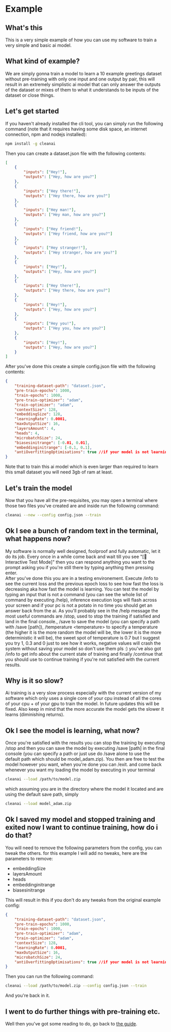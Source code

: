 # Example

## What's this
This is a very simple example of how you can use my software to train a very simple and basic ai model.

## What kind of example?
We are simply gonna train a model to learn a 10 example greetings dataset without pre-training with only one input and one output by pair, this will result in an extremely simplistic ai model that can only answer the outputs of the dataset or mixes of them to what it understands to be inputs of the dataset or close things.

## Let's get started
If you haven't already installed the cli tool, you can simply run the following command (note that it requires having some disk space, an internet connection, npm and nodejs installed):
```bash
npm install -g cleanai
```
Then you can create a dataset.json file with the following contents:
```json
[
    {
        "inputs": ["Hey!"],
        "outputs": ["Hey, how are you?"]
    },
    {
        "inputs": ["Hey there!"],
        "outputs": ["Hey there, how are you?"]
    },
    {
        "inputs": ["Hey man!"],
        "outputs": ["Hey man, how are you?"]
    },
    {
        "inputs": ["Hey friend!"],
        "outputs": ["Hey friend, how are you?"]
    },
    {
        "inputs": ["Hey stranger!"],
        "outputs": ["Hey stranger, how are you?"]
    },
    {
        "inputs": ["Hey!"],
        "outputs": ["Hey, how are you?"]
    },
    {
        "inputs": ["Hey there!"],
        "outputs": ["Hey there, how are you?"]
    },
    {
        "inputs": ["Hey!"],
        "outputs": ["Hey, how are you?"]
    },
    {
        "inputs": ["Hey you!"],
        "outputs": ["Hey you, how are you?"]
    },
    {
        "inputs": ["Hey!"],
        "outputs": ["Hey, how are you?"]
    }
]
```
After you've done this create a simple config.json file with the following contents:
```json
{
    "training-dataset-path": "dataset.json",
    "pre-train-epochs": 1000,
    "train-epochs": 1000,
    "pre-train-optimizer": "adam",
    "train-optimizer": "adam",
    "contextSize": 128,
    "embeddingSize": 128,
    "learningRate": 0.0001,
    "maxOutputSize": 16,
    "layersAmount": 4,
    "heads": 4,
    "microbatchSize": 24,
    "biasesinitrange": [-0.01, 0.01],
    "embeddinginitrange": [-0.1, 0.1],
    "antiOverfittingOptimisations": true //if your model is not learning well, try setting this to false (this applies only to very small datasets without pre-training that we wanna learn perfectly)
}
```
Note that to train this ai model which is even larger than required to learn this small dataset you will need 3gb of ram at least.

## Let's train the model
Now that you have all the pre-requisites, you may open a terminal where those two files you've created are and inside run the following command:
```bash
cleanai --new --config config.json --train
```

## Ok I see a bunch of random text in the terminal, what happens now?
My software is normally well designed, foolproof and fully automatic, let it do its job. Every once in a while come back and wait till you see "[🧪 Interactive Test Mode]" then you can respond anything you want to the prompt asking you if you're still there by typing anything then pressing enter.
<br>
After you've done this you are in a testing environement. Execute /info to see the current loss and the previous epoch loss to see how fast the loss is decreasing aka how fast the model is learning. You can test the model by typing an input that is not a command (you can see the whole list of command by executing /help), inference execution logs will flash across your screen and if your pc is not a potato in no time you should get an answer back from the ai. As you'll probably see in the /help message the most useful commands are /stop, used to stop the training if satisfied and land in the final console., /save to save the model (you can specify a path with /save [path]), /temperature \<temperature> to specify a temperature (the higher it is the more random the model will be, the lower it is the more deterministic it will be), the sweet spot of temperature is 0.7 but I suggest you try 1, 0.3 and 0 just to see how it works, negative values will crash the system without saving your model so don't use them pls :) you've also got /info to get info about the current state of training and finally /continue that you should use to continue training if you're not satisfied with the current results.

## Why is it so slow?
Ai training is a very slow process especially with the current version of my software which only uses a single core of your cpu instead of all the cores of your cpu + of your gpu to train the model. In future updates this will be fixed. Also keep in mind that the more accurate the model gets the slower it learns (diminishing returns).

## Ok I see the model is learning, what now?
Once you're satisfied with the results you can stop the training by executing /stop and then you can save the model by executing /save [path] in the final console (you can specify a path or just use do /save alone to use the default path which should be model_adam.zip). You then are free to test the model however you want, when you're done you can /exit. and come back whenever you want my loading the model by executing in your terminal
```bash
cleanai --load /path/to/model.zip
```
which assuming you are in the directory where the model it located and are using the default save path, simply
```bash
cleanai --load model_adam.zip
```

## Ok I saved my model and stopped training and exited now I want to continue training, how do i do that?
You will need to remove the following parameters from the config, you can tweak the others. for this example I will add no tweaks, here are the parameters to remove:

- embeddingSize
- layersAmount
- heads
- embeddinginitrange
- biasesinitrange

This will result in this if you don't do any tweaks from the original example config:
```json
{
    "training-dataset-path": "dataset.json",
    "pre-train-epochs": 1000,
    "train-epochs": 1000,
    "pre-train-optimizer": "adam",
    "train-optimizer": "adam",
    "contextSize": 128,
    "learningRate": 0.0001,
    "maxOutputSize": 16,
    "microbatchSize": 24,
    "antiOverfittingOptimisations": true //if your model is not learning well, try setting this to false (this applies only to very small datasets without pre-training that we wanna learn perfectly)
}
```

Then you can run the following command:
```bash
cleanai --load /path/to/model.zip --config config.json --train
```
And you're back in it.

## I went to do further things with pre-training etc.
Well then you've got some reading to do, go back to <a href="./guide.md">the guide</a>.